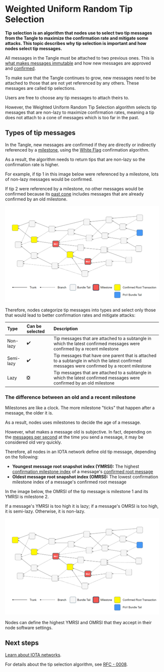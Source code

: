 # Weighted Uniform Random Tip Selection

**Tip selection is an algorithm that nodes use to select two tip messages from the Tangle to maximize the confirmation rate and mitigate some attacks. This topic describes why tip selection is important and how nodes select tip messages.**

All messages in the Tangle must be attached to two previous ones. This is [what makes messages immutable](../the-tangle/immutability.md) and how new messages are approved and [confirmed](../the-tangle/the-coordinator.md).

To make sure that the Tangle continues to grow, new messages need to be attached to those that are not yet referenced by any others. These messages are called tip selections.

Users are free to choose any tip messages to attach theirs to.

However, the Weighted Uniform Random Tip Selection algorithm selects tip messages that are non-lazy to maximize confirmation rates, meaning  a tip does not attach to a cone of messages which is too far in the past.

## Types of tip messages

In the Tangle, new messages are confirmed if they are directly or indirectly referenced by a [milestone](../the-tangle/the-coordinator.md), using the [White Flag](https://github.com/thibault-martinez/protocol-rfcs/blob/white-flag-chrysalis-pt-2/text/0005-white-flag/0005-white-flag.md) confirmation algorithm.

As a result, the algorithm needs to return tips that are non-lazy so the confirmation rate is higher.

For example, if tip 1 in this image below were referenced by a milestone, lots of non-lazy messages would be confirmed.

If tip 2 were referenced by a milestone, no other messages would be confirmed because its [past cone](../references/glossary.md#past-cone) includes messages that are already confirmed by an old milestone.

![sdf](https://github.com/GalRogozinski/protocol-rfcs/raw/urts/text/0008-uniform-random-tip-selection/images/otrsi_ytrsi.PNG)

Therefore, nodes categorize tip messages into types and select only those that would lead to better confirmation rates and mitigate attacks:

|**Type**|**Can be selected**|**Description**|
|:-------|:----------|:----------|
|Non-lazy|:heavy_check_mark:|Tip messages that are attached to a subtangle in which the latest confirmed messages were confirmed by a recent milestone
|Semi-lazy|:heavy_check_mark:|Tip messages that have one parent that is attached to a subtangle in which the latest confirmed messages were confirmed by a recent milestone
|Lazy|:negative_squared_cross_mark:|Tip messages that are attached to a subtangle in which the latest confirmed messages were confirmed by an old milestone

### The difference between an old and a recent milestone

Milestones are like a clock. The more milestone "ticks" that happen after a message, the older it is.

As a result, nodes uses milestones to decide the age of a message.

However, what makes a message old is subjective. In fact, depending on the [messages per second](../references/glossary.md#transactions-per-second) at the time you send a message, it may be considered old very quickly.

Therefore, all nodes in an IOTA network define old tip message, depending on the following:

- **Youngest message root snapshot index (YMRSI):** The highest [confirmation milestone index](../references/glossary.md#confirmation-milestone-index) of a message's [confirmed root message](../references/glossary.md#confirmed-root-transaction)
- **Oldest message root snapshot index (OMRSI):** The lowest confirmation milestone index of a message's confirmed root message

In the image below, the OMRSI of the tip message is milestone 1 and its YMRSI is milestone 2.

If a message's YMRSI is too high it is lazy; if a message's OMRSI is too high, it is semi-lazy. Otherwise, it is non-lazy.

![sdf](https://github.com/GalRogozinski/protocol-rfcs/raw/urts/text/0008-uniform-random-tip-selection/images/otrsi_ytrsi.PNG)

Nodes can define the highest YMRSI and OMRSI that they accept in their node software settings.

## Next steps

[Learn about IOTA networks](../networks/overview.md).

For details about the tip selection algorithm, see [RFC - 0008](https://github.com/iotaledger/protocol-rfcs/blob/master/text/0008-weighted-uniform-random-tip-selection/0008-weighted-uniform-random-tip-selection.md).